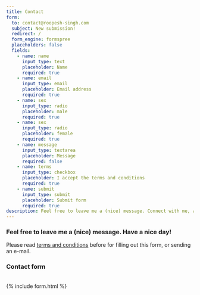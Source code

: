```yaml
---
title: Contact
form:
  to: contact@roopesh-singh.com
  subject: New submission!
  redirect: /
  form_engine: formspree
  placeholders: false
  fields:
    - name: name
      input_type: text
      placeholder: Name
      required: true
    - name: email
      input_type: email
      placeholder: Email address
      required: true
    - name: sex
      input_type: radio
      placeholder: male
      required: true
    - name: sex
      input_type: radio
      placeholder: female
      required: true
    - name: message
      input_type: textarea
      placeholder: Message
      required: false
    - name: terms
      input_type: checkbox
      placeholder: I accept the terms and conditions
      required: true
    - name: submit
      input_type: submit
      placeholder: Submit form
      required: true
description: Feel free to leave me a (nice) message. Connect with me, and share your thoughts. You can contact me via filling this form, or by e-mail.
---
```


### Feel free to leave me a (nice) message. Have a nice day!
Please read <a href="/terms">terms and conditions</a> before for filling out this form, or sending an e-mail.

### Contact form
<br/>
{% include form.html %}

<!--
### Contact e-mail
<br/>
You can contact me through e-mail at <a href="mailto:contact@roopesh-singh.com">contact@roopesh-singh.com</a>.
-->
